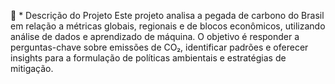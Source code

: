 📝 * Descrição do Projeto
Este projeto analisa a pegada de carbono do Brasil em relação a métricas globais, regionais e de blocos econômicos, utilizando análise de dados e aprendizado de máquina. O objetivo é responder a perguntas-chave sobre emissões de CO₂, identificar padrões e oferecer insights para a formulação de políticas ambientais e estratégias de mitigação.
